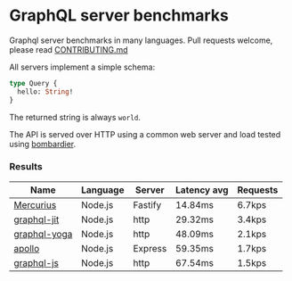 <!-- README.md is generated from README.ecr, do not edit -->

# GraphQL server benchmarks

Graphql server benchmarks in many languages. Pull requests welcome, please read [CONTRIBUTING.md](CONTRIBUTING.md)

All servers implement a simple schema:

```graphql
type Query {
  hello: String!
}
```

The returned string is always `world`.

The API is served over HTTP using a common web server and load tested using [bombardier](https://github.com/codesenberg/bombardier).

### Results

| Name                          | Language      | Server          | Latency avg      | Requests      |
| ----------------------------  | ------------- | --------------- | ---------------- | ------------- |
| [Mercurius](https://github.com/mercurius-js/mercurius) | Node.js | Fastify | 14.84ms | 6.7kps |
| [graphql-jit](https://github.com/zalando-incubator/graphql-jit) | Node.js | http | 29.32ms | 3.4kps |
| [graphql-yoga](https://github.com/dotansimha/graphql-yoga) | Node.js | http | 48.09ms | 2.1kps |
| [apollo](https://github.com/apollographql/apollo-server) | Node.js | Express | 59.35ms | 1.7kps |
| [graphql-js](https://github.com/graphql/graphql-js) | Node.js | http | 67.54ms | 1.5kps |
